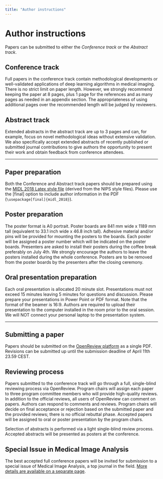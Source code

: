 ```yaml
---
title: "Author instructions"
---
```


# Author instructions

Papers can be submitted to either the *Conference track* or the *Abstract track*.

## Conference track

Full papers in the conference track contain methodological developments or well-validated applications of deep learning algorithms in medical imaging. There is no strict limit on paper length. However, we strongly recommend keeping the paper at 8 pages, plus 1 page for the references and as many pages as needed in an appendix section. The appropriateness of using additional pages over the recommended length will be judged by reviewers.

## Abstract track

Extended abstracts in the abstract track are up to 3 pages and can, for example,  focus on novel methodological ideas without extensive validation. We also specifically accept extended abstracts of recently published or submitted journal contributions to give authors the opportunity to present their work and obtain feedback from conference attendees.

---

## Paper preparation

Both the Conference and Abstract track papers should be prepared using the [MIDL 2018 Latex style file](/midl_2018.sty) (derived from the NIPS style files). Please use the [final] option to include author information in the PDF (`\usepackage[final]{midl_2018}`).

## Poster preparation

The poster format is A0 portrait. Poster boards are 841 mm wide x 1189 mm tall (equivalent to 33.1 inch wide x 46.8 inch tall). Adhesive material and/or pins will be provided for mounting the posters to the boards. Each poster will be assigned a poster number which will be indicated on the poster boards. Presenters are asked to install their posters during the coffee break preferably on July 4th. We strongly encourage the authors to leave the posters installed during the whole conference. Posters are to be removed from the poster boards by the presenters after the closing ceremony.

## Oral presentation preparation

Each oral presentation is allocated 20 minute slot. Presentations must not exceed 15 minutes leaving 5 minutes for questions and discussion. Please prepare your presentations in Power Point or PDF format. Note that the format of the beamer is 16:9. Authors are required to upload their presentation to the computer installed in the room prior to the oral session. We will NOT connect your personal laptop to the presentation system.

---

## Submitting a paper

Papers should be submitted on the [OpenReview platform](https://openreview.net/group?id=MIDL.io/2018) as a single PDF. Revisions can be submitted up until the submission deadline of April 11th 23.59 CEST.

## Reviewing process

Papers submitted to the conference track will go through a full, single-blind reviewing process via OpenReview. Program chairs will assign each paper to three program committee members who will provide high-quality reviews. In addition to the official reviews, all users of OpenReview can comment on papers. Authors can respond to comments and reviews. Program chairs will decide on final acceptance or rejection based on the submitted paper and the provided reviews; there is no official rebuttal phase. Accepted papers will be assigned to oral or poster presentation by the program chairs.

Selection of abstracts is performed via a light single-blind review process. Accepted abstracts will be presented as posters at the conference.

## Special Issue in Medical Image Analysis

The best accepted full conference papers will be invited for submission to a special issue of Medical Image Analysis, a top journal in the field. [More details are available on a separate page](/special-issue.html).
